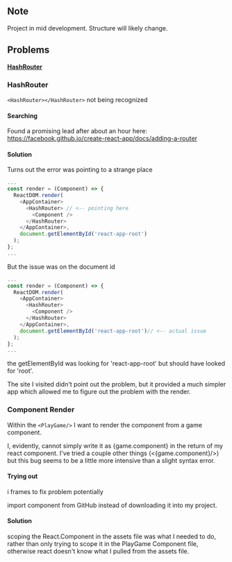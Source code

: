 ## Note

Project in mid development. Structure will likely change.

## Problems

**[HashRouter](#hash-router)**

### HashRouter

`<HashRouter></HashRouter>` not being recognized

#### Searching

Found a promising lead after about an hour here:    
https://facebook.github.io/create-react-app/docs/adding-a-router

#### Solution

Turns out the error was pointing to a strange place

```js
...
const render = (Component) => {
  ReactDOM.render(
    <AppContainer>
      <HashRouter> // <-- pointing here
        <Component />
      </HashRouter>
    </AppContainer>,
    document.getElementById('react-app-root')
  );
};
...
```

But the issue was on the document id

```js
...
const render = (Component) => {
  ReactDOM.render(
    <AppContainer>
      <HashRouter>
        <Component />
      </HashRouter>
    </AppContainer>,
    document.getElementById('react-app-root')// <-- actual issue
  );
};
...
```

the getElementById was looking for 'react-app-root' but should have looked for 'root'.

The site I visited didn't point out the problem, but it provided a much simpler app which allowed me to figure out the problem with the render.

### Component Render

Within the `<PlayGame/>` I want to render the component from a game component.

I, evidently, cannot simply write it as {game.component} in the return of my react component. I've tried a couple other things (<{game.component}/>) but this bug seems to be a little more intensive than a slight syntax error.

#### Trying out

i frames to fix problem potentially

import component from GitHub instead of downloading it into my project.

#### Solution

scoping the React.Component in the assets file was what I needed to do, rather than only trying to scope it in the PlayGame Component file, otherwise react doesn't know what I pulled from the assets file.
